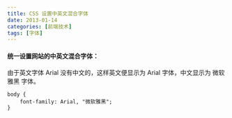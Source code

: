 ```yaml
---
title: CSS 设置中英文混合字体
date: 2013-01-14
categories: [前端技术]
tags: [字体]
---
```


#### 统一设置网站的中英文混合字体：

由于英文字体 Arial 没有中文的，这样英文便显示为 Arial 字体，中文显示为 微软雅黑 字体。

    body {
        font-family: Arial, "微软雅黑";
    }
